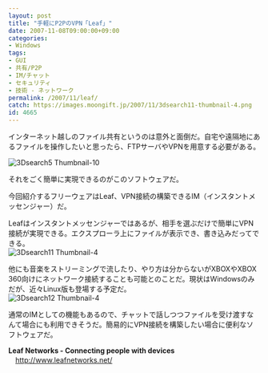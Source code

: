 ```yaml
---
layout: post
title: "手軽にP2PのVPN「Leaf」"
date: 2007-11-08T09:00:00+09:00
categories:
- Windows
tags: 
- GUI
- 共有/P2P
- IM/チャット
- セキュリティ
- 技術 - ネットワーク
permalink: /2007/11/leaf/
catch: https://images.moongift.jp/2007/11/3dsearch11-thumbnail-4.png
id: 4665
---
```

インターネット越しのファイル共有というのは意外と面倒だ。自宅や遠隔地にあるファイルを操作したいと思ったら、FTPサーバやVPNを用意する必要がある。   
  
 ![3Dsearch5 Thumbnail-10](https://images.moongift.jp/2007/11/3dsearch5-thumbnail-10.png)  
  
それをごく簡単に実現できるのがこのソフトウェアだ。   
  
今回紹介するフリーウェアはLeaf、VPN接続の構築できるIM（インスタントメッセンジャー）だ。   
<!--more-->  
Leafはインスタントメッセンジャーではあるが、相手を選ぶだけで簡単にVPN接続が実現できる。エクスプローラ上にファイルが表示でき、書き込みだってできる。   
 ![3Dsearch11 Thumbnail-4](https://images.moongift.jp/2007/11/3dsearch11-thumbnail-4.png)  
  
他にも音楽をストリーミングで流したり、やり方は分からないがXBOXやXBOX 360向けにネットワーク接続することも可能とのことだ。現状はWindowsのみだが、近々Linux版も登場する予定だ。   
 ![3Dsearch12 Thumbnail-4](https://images.moongift.jp/2007/11/3dsearch12-thumbnail-4.png)  
  
通常のIMとしての機能もあるので、チャットで話しつつファイルを受け渡すなんて場合にも利用できそうだ。簡易的にVPN接続を構築したい場合に便利なソフトウェアだ。   
  
**Leaf Networks - Connecting people with devices**   
　[http://www.leafnetworks.net/   
](http://www.leafnetworks.net/)

